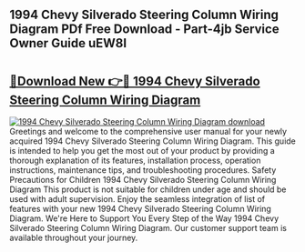 ## 1994 Chevy Silverado Steering Column Wiring Diagram PDf Free Download - Part-4jb Service Owner Guide uEW8I

# <h2><a href="http://dfrlfjb.blite.top/?on=1994+Chevy+Silverado+Steering+Column+Wiring+Diagram">🔗Download New 👉🔴 1994 Chevy Silverado Steering Column Wiring Diagram</a></h2>

[![1994 Chevy Silverado Steering Column Wiring Diagram download](https://i.imgur.com/lujVjoI.png)](http://dfrlfjb.blite.top/?on=1994+Chevy+Silverado+Steering+Column+Wiring+Diagram)
Greetings and welcome to the comprehensive user manual for your newly acquired 1994 Chevy Silverado Steering Column Wiring Diagram. This guide is intended to help you get the most out of your product by providing a thorough explanation of its features, installation process, operation instructions, maintenance tips, and troubleshooting procedures. Safety Precautions for Children 1994 Chevy Silverado Steering Column Wiring Diagram This product is not suitable for children under age and should be used with adult supervision. Enjoy the seamless integration of list of features with your new 1994 Chevy Silverado Steering Column Wiring Diagram. We're Here to Support You Every Step of the Way 1994 Chevy Silverado Steering Column Wiring Diagram. Our customer support team is available throughout your journey.
